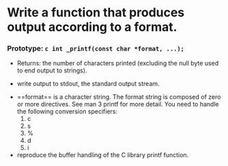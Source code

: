 # Write a function that produces output according to a format.

### Prototype: ```c int _printf(const char *format, ...);```
* Returns: the number of characters printed (excluding the null byte used to end output to strings).
- write output to stdout, the standard output stream.
+ ==format== is a character string. The format string is composed of zero or more directives. See man 3 printf for more detail. You need to handle the following conversion specifiers:
    1. c
    2. s
    3. %
    4. d
    5. i
+ reproduce the buffer handling of the C library printf function.
